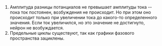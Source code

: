 1. Амплитуда разницы потанциалов не превышает амплитуды тока -- пока ток постоянен, возбуждения не происходит. Но при этом оно происходит только при увеличении тока до какого-то определенного значения. Если ток увеличился, но это значение не достигнуто, нейрон не возбуждается.
2. Предельные циклы существуют, так как графики фазового пространства зациклены.

